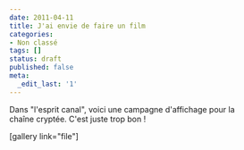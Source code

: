```yaml
---
date: 2011-04-11
title: J'ai envie de faire un film
categories:
- Non classé
tags: []
status: draft
published: false
meta:
  _edit_last: '1'
---
```

Dans "l'esprit canal", voici une campagne d'affichage pour la chaîne cryptée. C'est juste trop bon !

[gallery link="file"]
